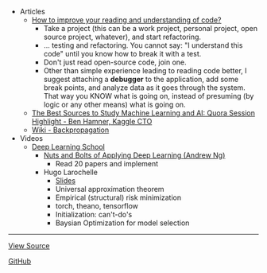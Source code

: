 - Articles
  - [How to improve your reading and understanding of code?](http://stackoverflow.com/questions/1307790/how-to-improve-your-reading-and-understanding-of-code)
    - Take a project (this can be a work project, personal project, open source project, whatever), and start refactoring.
    - ... testing and refactoring. You cannot say: "I understand this code" until you know how to break it with a test.
    - Don't just read open-source code, join one.
    - Other than simple experience leading to reading code better, I suggest attaching a **debugger** to the application, add some break points, and analyze data as it goes through the system. That way you KNOW what is going on, instead of presuming (by logic or any other means) what is going on.
  - [The Best Sources to Study Machine Learning and AI: Quora Session Highlight - Ben Hamner, Kaggle CTO](http://blog.kaggle.com/2017/04/17/the-best-sources-to-study-machine-learning-and-ai-with-ben-hamner-kaggle-cto/)
  - [Wiki - Backpropagation](https://en.wikipedia.org/wiki/Backpropagation)
- Videos
  - [Deep Learning School](https://www.bayareadlschool.org/)
    - [Nuts and Bolts of Applying Deep Learning (Andrew Ng)](https://www.youtube.com/watch?v=F1ka6a13S9I)
      - Read 20 papers and implement
    - Hugo Larochelle
      - [Slides](https://dl.dropboxusercontent.com/u/19557502/hugo_dlss.pdf)
      - Universal approximation theorem
      - Empirical (structural) risk minimization
      - torch, theano, tensorflow
      - Initialization: can't-do's
      - Baysian Optimization for model selection

-----

[View Source](https://github.com/yang-zhang/yang-zhang.github.io)

[GitHub](https://github.com/yang-zhang)
